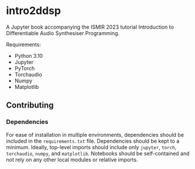 # intro2ddsp
A Jupyter book accompanying the ISMIR 2023 tutorial Introduction to Differentiable Audio Synthesiser Programming.

Requirements:
- Python 3.10
- Jupyter
- PyTorch
- Torchaudio
- Numpy
- Matplotlib

## Contributing

### Dependencies

For ease of installation in multiple environments, dependencies should be included in the `requirements.txt` file. Dependencies should be kept to a minimum. Ideally, top-level imports should include only `jupyter`, `torch`, `torchaudio`, `numpy`, and `matplotlib`. Notebooks should be self-contained and not rely on any other local modules or relative imports.
